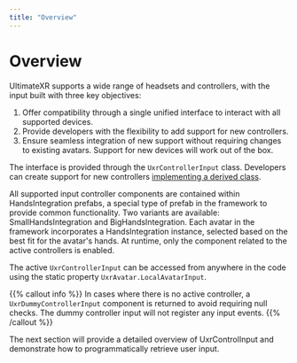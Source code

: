 ```yaml
---
title: "Overview"
---
```


# Overview

UltimateXR supports a wide range of headsets and controllers, with the input built with three key objectives:

1. Offer compatibility through a single unified interface to interact with all supported devices.
2. Provide developers with the flexibility to add support for new controllers.
3. Ensure seamless integration of new support without requiring changes to existing avatars. Support for new devices will work out of the box.

The interface is provided through the `UxrControllerInput` class.
Developers can create support for new controllers [implementing a derived class](/docs/programming-guide/architecture-extending-ultimatexr#new-device-support).

All supported input controller components are contained within HandsIntegration prefabs, a special type of prefab in the framework to provide common functionality. Two variants are available: SmallHandsIntegration and BigHandsIntegration. Each avatar in the framework incorporates a HandsIntegration instance, selected based on the best fit for the avatar's hands. At runtime, only the component related to the active controllers is enabled.

The active `UxrControllerInput` can be accessed from anywhere in the code using the static property `UxrAvatar.LocalAvatarInput`.

{{% callout info %}}
In cases where there is no active controller, a `UxrDummyControllerInput` component is returned to avoid requiring null checks. The dummy controller input will not register any input events.
{{% /callout %}}

The next section will provide a detailed overview of UxrControlInput and demonstrate how to programmatically retrieve user input.



